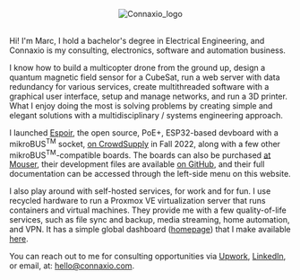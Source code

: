 <center>

![Connaxio_logo](/connaxio_logo_black.svg)

</center>

<br/>
Hi! I'm Marc, I hold a bachelor's degree in Electrical Engineering, and Connaxio is my consulting, electronics, software and automation business. 

I know how to build a multicopter drone from the ground up, design a quantum magnetic field sensor for a CubeSat, run a web server with data redundancy for various services, create multithreaded software with a graphical user interface, setup and manage networks, and run a 3D printer. What I enjoy doing the most is solving problems by creating simple and elegant solutions with a multidisciplinary / systems engineering approach.

I launched [Espoir](./espoir/hardware.md), the open source, PoE+, ESP32-based devboard with a mikroBUS<sup>TM</sup> socket, [on CrowdSupply](https://www.crowdsupply.com/connaxio/espoir) in Fall 2022, along with a few other mikroBUS<sup>TM</sup>-compatible boards. The boards can also be purchased [at Mouser](https://www.mouser.com/manufacturer/connaxio/), their development files are available [on GitHub](https://github.com/Connaxio), and their full documentation can be accessed through the left-side menu on this website.

I also play around with self-hosted services, for work and for fun. I use recycled hardware to run a Proxmox VE virtualization server that runs containers and virtual machines. They provide me with a few quality-of-life services, such as file sync and backup, media streaming, home automation, and VPN. It has a simple global dashboard ([homepage](https://github.com/benphelps/homepage)) that I make available [here](https://homepage.connaxio.com).

You can reach out to me for consulting opportunities via [Upwork](https://www.upwork.com/freelancers/~01d8726c56a944281c), [LinkedIn](https://www.linkedin.com/in/marc-antoine-lalonde-86390b123), or email, at: hello@connaxio.com.
